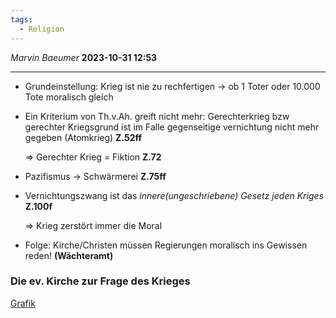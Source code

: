 ```yaml
---
tags:
  - Religion
---
```

*Marvin Baeumer* **2023-10-31 12:53**

---
- Grundeinstellung: Krieg ist nie zu rechfertigen $\rightarrow$ ob 1 Toter oder 10.000 Tote moralisch gleich 

- Ein Kriterium von Th.v.Ah. greift nicht mehr: Gerechterkrieg bzw gerechter Kriegsgrund ist im Falle gegenseitige vernichtung nicht mehr gegeben (Atomkrieg) **Z.52ff**

    $\Rightarrow$ Gerechter Krieg = Fiktion **Z.72**

- Pazifismus $\rightarrow$ Schwärmerei **Z.75ff**

- Vernichtungszwang ist das *innere(ungeschriebene) Gesetz jeden Kriges* **Z.100f**

    $\Rightarrow$ Krieg zerstört immer die Moral

-  Folge: Kirche/Christen müssen Regierungen moralisch ins Gewissen reden! **(Wächteramt)**

### Die ev. Kirche zur Frage des Krieges
[Grafik](6%20Zwei%20Reiche%20Lehre.excalidraw)